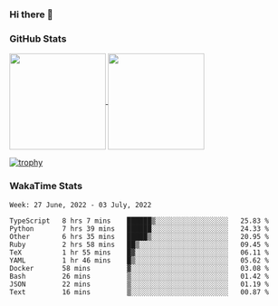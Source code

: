 ### Hi there 👋

### GitHub Stats

<a href="https://github.com/anuraghazra/github-readme-stats">
  <img align="center" height="170px" src="https://github-readme-stats.vercel.app/api/top-langs/?username=tksfjt1024&layout=compact&count_private=true&show_icons=true&show_icons=true&theme=graywhite" />
</a>
<a href="https://github.com/anuraghazra/github-readme-stats">
  <img align="center" height="170px" src="https://github-readme-stats.vercel.app/api?username=tksfjt1024&count_private=true&show_icons=true&show_icons=true&theme=graywhite" />
</a>

[![trophy](https://github-profile-trophy.vercel.app/?username=tksfjt1024)](https://github.com/ryo-ma/github-profile-trophy)

### WakaTime Stats

<!--START_SECTION:waka-->
```text
Week: 27 June, 2022 - 03 July, 2022

TypeScript   8 hrs 7 mins    ██████▒░░░░░░░░░░░░░░░░░░   25.83 % 
Python       7 hrs 39 mins   ██████░░░░░░░░░░░░░░░░░░░   24.33 % 
Other        6 hrs 35 mins   █████▒░░░░░░░░░░░░░░░░░░░   20.95 % 
Ruby         2 hrs 58 mins   ██▒░░░░░░░░░░░░░░░░░░░░░░   09.45 % 
TeX          1 hr 55 mins    █▓░░░░░░░░░░░░░░░░░░░░░░░   06.11 % 
YAML         1 hr 46 mins    █▒░░░░░░░░░░░░░░░░░░░░░░░   05.62 % 
Docker       58 mins         ▓░░░░░░░░░░░░░░░░░░░░░░░░   03.08 % 
Bash         26 mins         ▒░░░░░░░░░░░░░░░░░░░░░░░░   01.42 % 
JSON         22 mins         ▒░░░░░░░░░░░░░░░░░░░░░░░░   01.19 % 
Text         16 mins         ▒░░░░░░░░░░░░░░░░░░░░░░░░   00.87 % 
```
<!--END_SECTION:waka-->
